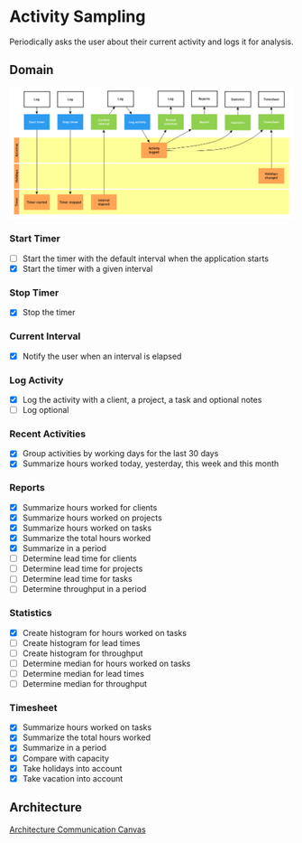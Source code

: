 # Activity Sampling

Periodically asks the user about their current activity and logs it for
analysis.

## Domain

![Domain](domain.png)

### Start Timer

- [ ] Start the timer with the default interval when the application starts
- [x] Start the timer with a given interval

### Stop Timer

- [x] Stop the timer

### Current Interval

- [x] Notify the user when an interval is elapsed

### Log Activity

- [x] Log the activity with a client, a project, a task and optional notes
- [ ] Log optional

### Recent Activities

- [x] Group activities by working days for the last 30 days
- [x] Summarize hours worked today, yesterday, this week and this month

### Reports

- [x] Summarize hours worked for clients
- [x] Summarize hours worked on projects
- [x] Summarize hours worked on tasks
- [x] Summarize the total hours worked
- [x] Summarize in a period
- [ ] Determine lead time for clients
- [ ] Determine lead time for projects
- [ ] Determine lead time for tasks
- [ ] Determine throughput in a period

### Statistics

- [x] Create histogram for hours worked on tasks
- [ ] Create histogram for lead times
- [ ] Create histogram for throughput
- [ ] Determine median for hours worked on tasks
- [ ] Determine median for lead times
- [ ] Determine median for throughput

### Timesheet

- [x] Summarize hours worked on tasks
- [x] Summarize the total hours worked
- [x] Summarize in a period
- [x] Compare with capacity
- [x] Take holidays into account
- [x] Take vacation into account

## Architecture

[Architecture Communication Canvas](https://html-preview.github.io/?url=https://github.com/falkoschumann/activity-sampling/blob/main/doc/acc.html)
